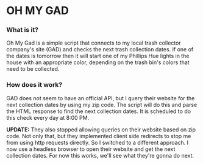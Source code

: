# OH MY GAD

### What is it?

Oh My Gad is a simple script that connects to my local trash collector company's site (GAD) and checks the next
trash collection dates. If one of the dates is tomorrow then it will start one of my Phillips Hue lights in the house
with an appropriate color, depending on the trash bin's colors that need to be collected.

### How does it work?

GAD does not seem to have an official API, but I query their website for the next collection dates by using my zip code. The script will do this and parse the HTML response to find the next collection dates.
It is scheduled to do this check every day at 8:00 PM.

**UPDATE:** They also stopped allowing queries on their website based on zip code. Not only that, but they implemented client side redirects to stop me from using http requests directly. So I switched to a different approach. I now use a headless browser to open their website and get the next collection dates. For now this works, we'll see what they're gonna do next.
